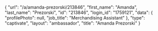 {
    "url": "\/a\/amanda-prezorski\/213846",
    "first_name": "Amanda",
    "last_name": "Prezorski",
    "id": "213846",
    "login_id": "1759121",
    "data": {
        "profilePhoto": null,
        "job_title": "Merchandising Assistant"
    },
    "type": "captivate",
    "layout": "ambassador",
    "title": "Amanda Prezorski"
}